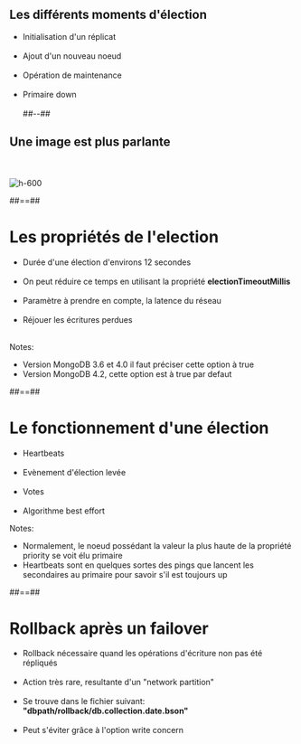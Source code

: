 <!-- .slide: class="two-column" -->
## Les différents moments d'élection
- Initialisation d'un réplicat <br/><br/>
- Ajout d'un nouveau noeud <br/><br/>
- Opération de maintenance <br/><br/>
- Primaire down <br/><br/>
##--##
## Une image est plus parlante
<br/><br/>
![h-600](assets/images/school/replication/election.svg)

##==##

<!-- .slide-->
# Les propriétés de l'election
- Durée d'une élection d'environs 12 secondes <br/><br/>
- On peut réduire ce temps en utilisant la propriété <b>electionTimeoutMillis</b><br/><br/>
- Paramètre à prendre en compte, la latence du réseau<br/><br/>
- Réjouer les écritures perdues<br/><br/>

Notes:
 - Version MongoDB 3.6 et 4.0 il faut préciser cette option à true
 - Version MongoDB 4.2, cette option est à true par defaut

##==##

<!-- .slide -->
# Le fonctionnement d'une élection
- Heartbeats <br/><br/>
- Evènement d'élection levée <br/><br/>
- Votes <br/><br/>
- Algorithme best effort

Notes:
 - Normalement, le noeud possédant la valeur la plus haute de la propriété priority se voit élu primaire
 - Heartbeats sont en quelques sortes des pings que lancent les secondaires au primaire pour savoir s'il est toujours up
 
##==##

<!-- .slide-->
# Rollback après un failover
- Rollback nécessaire quand les opérations d'écriture non pas été répliqués <br/><br/>
- Action très rare, resultante d'un "network partition" <br/><br/>
- Se trouve dans le fichier suivant: <b>"dbpath/rollback/db.collection.date.bson"</b> <br/><br/>
- Peut s'éviter grâce à l'option write concern
